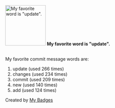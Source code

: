 <img src="https://my-badges.github.io/my-badges/favorite-word.png" alt="My favorite word is &quot;update&quot;." title="My favorite word is &quot;update&quot;." width="128">
<strong>My favorite word is &quot;update&quot;.</strong>
<br><br>

My favorite commit message words are:

1. update (used 266 times)
2. changes (used 234 times)
3. commit (used 209 times)
4. new (used 140 times)
5. add (used 124 times)


Created by <a href="https://github.com/my-badges/my-badges">My Badges</a>